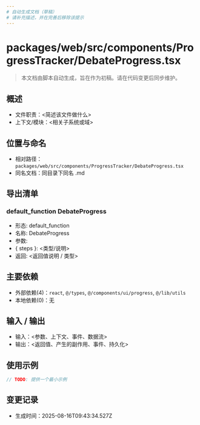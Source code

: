 ```yaml
---
# 自动生成文档（草稿）
# 请补充描述，并在完善后移除该提示
---
```


# packages/web/src/components/ProgressTracker/DebateProgress.tsx

> 本文档由脚本自动生成，旨在作为初稿。请在代码变更后同步维护。

## 概述

- 文件职责：<简述该文件做什么>
- 上下文/模块：<相关子系统或域>

## 位置与命名

- 相对路径：`packages/web/src/components/ProgressTracker/DebateProgress.tsx`
- 同名文档：同目录下同名 .md

## 导出清单

### default_function DebateProgress

- 形态: default_function
- 名称: DebateProgress
- 参数:
- { steps }: <类型/说明>
- 返回: <返回值说明 / 类型>

## 主要依赖

- 外部依赖(4)：`react`, `@/types`, `@/components/ui/progress`, `@/lib/utils`
- 本地依赖(0)：无

## 输入 / 输出

- 输入：<参数、上下文、事件、数据流>
- 输出：<返回值、产生的副作用、事件、持久化>

## 使用示例

~~~ts
// TODO: 提供一个最小示例
~~~

## 变更记录

- 生成时间：2025-08-16T09:43:34.527Z
